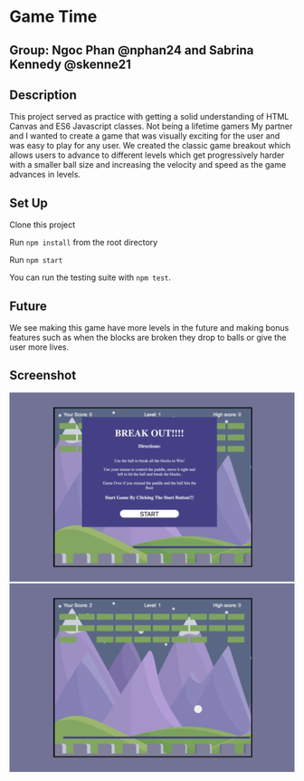 # Game Time

## Group: Ngoc Phan @nphan24 and Sabrina Kennedy @skenne21

## Description

This project served as practice with getting a solid understanding of HTML Canvas and ES6 Javascript classes. Not being a lifetime gamers My partner and I wanted to create a game that was visually exciting for the user and was easy to play for any user.  We created the classic game breakout which allows users to advance to different levels which get progressively harder with a smaller ball size and increasing the velocity and speed as the game advances in levels.

## Set Up


Clone this project

Run `npm install` from the root directory

Run `npm start`

You can run the testing suite with `npm test`.


## Future

We see making this game have more levels in the future and making bonus features such as when the blocks are broken they drop to balls or give the user more lives. 

## Screenshot
![Home screen screenshot](./Homepage.png)
![Game screen screenshot](./GameScreen.png)

